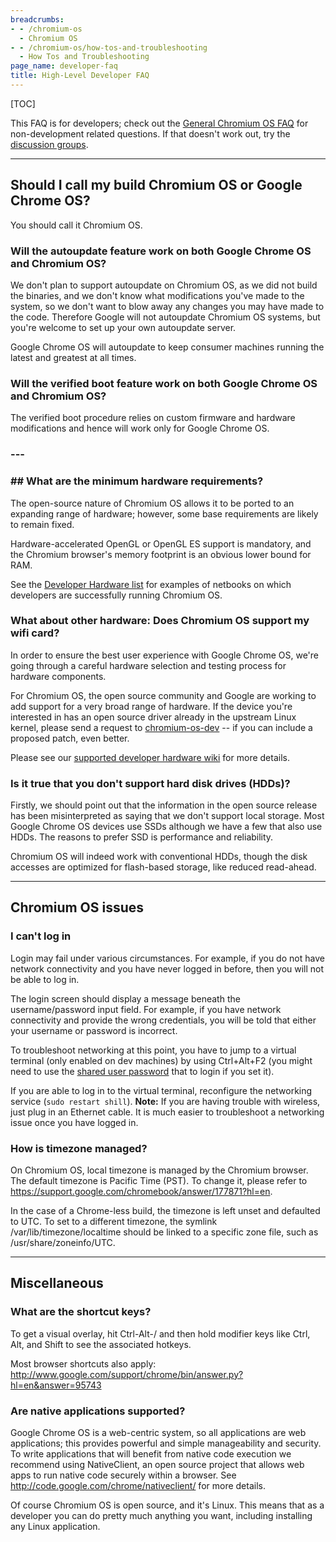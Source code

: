 ```yaml
---
breadcrumbs:
- - /chromium-os
  - Chromium OS
- - /chromium-os/how-tos-and-troubleshooting
  - How Tos and Troubleshooting
page_name: developer-faq
title: High-Level Developer FAQ
---
```


[TOC]

This FAQ is for developers; check out the [General Chromium OS
FAQ](/chromium-os/chromium-os-faq) for non-development related questions. If
that doesn't work out, try the [discussion groups](/system/errors/NodeNotFound).

---

## Should I call my build Chromium OS or Google Chrome OS?

You should call it Chromium OS.

### Will the autoupdate feature work on both Google Chrome OS and Chromium OS?

We don't plan to support autoupdate on Chromium OS, as we did not build the
binaries, and we don't know what modifications you've made to the system, so we
don't want to blow away any changes you may have made to the code. Therefore
Google will not autoupdate Chromium OS systems, but you're welcome to set up
your own autoupdate server.

Google Chrome OS will autoupdate to keep consumer machines running the latest
and greatest at all times.

### Will the verified boot feature work on both Google Chrome OS and Chromium OS?

The verified boot procedure relies on custom firmware and hardware modifications
and hence will work only for Google Chrome OS.

### ---

### ## What are the minimum hardware requirements?

The open-source nature of Chromium OS allows it to be ported to an expanding
range of hardware; however, some base requirements are likely to remain fixed.

Hardware-accelerated OpenGL or OpenGL ES support is mandatory, and the Chromium
browser's memory footprint is an obvious lower bound for RAM.

See the [Developer Hardware
list](/chromium-os/getting-dev-hardware/dev-hardware-list) for examples of
netbooks on which developers are successfully running Chromium OS.

### What about other hardware: Does Chromium OS support my wifi card?

In order to ensure the best user experience with Google Chrome OS, we're going
through a careful hardware selection and testing process for hardware
components.

For Chromium OS, the open source community and Google are working to add support
for a very broad range of hardware. If the device you're interested in has an
open source driver already in the upstream Linux kernel, please send a request
to
[chromium-os-dev](https://groups.google.com/a/chromium.org/group/chromium-os-dev/topics)
-- if you can include a proposed patch, even better.

Please see our [supported developer hardware
wiki](/chromium-os/getting-dev-hardware/dev-hardware-list) for more details.

### Is it true that you don't support hard disk drives (HDDs)?

Firstly, we should point out that the information in the open source release has
been misinterpreted as saying that we don't support local storage. Most Google
Chrome OS devices use SSDs although we have a few that also use HDDs. The
reasons to prefer SSD is performance and reliability.

Chromium OS will indeed work with conventional HDDs, though the disk accesses
are optimized for flash-based storage, like reduced read-ahead.

---

## Chromium OS issues

### I can't log in

Login may fail under various circumstances. For example, if you do not have
network connectivity and you have never logged in before, then you will not be
able to log in.

The login screen should display a message beneath the username/password input
field. For example, if you have network connectivity and provide the wrong
credentials, you will be told that either your username or password is
incorrect.

To troubleshoot networking at this point, you have to jump to a virtual terminal
(only enabled on dev machines) by using Ctrl+Alt+F2 (you might need to use the
[shared user password](/system/errors/NodeNotFound) that to login if you set
it).

If you are able to log in to the virtual terminal, reconfigure the networking
service (`sudo restart shill`). **Note:** If you are having trouble with
wireless, just plug in an Ethernet cable. It is much easier to troubleshoot a
networking issue once you have logged in.

### How is timezone managed?

On Chromium OS, local timezone is managed by the Chromium browser. The default
timezone is Pacific Time (PST). To change it, please refer to
<https://support.google.com/chromebook/answer/177871?hl=en>.

In the case of a Chrome-less build, the timezone is left unset and defaulted to
UTC. To set to a different timezone, the symlink /var/lib/timezone/localtime
should be linked to a specific zone file, such as /usr/share/zoneinfo/UTC.

---

## Miscellaneous

### What are the shortcut keys?

To get a visual overlay, hit Ctrl-Alt-/ and then hold modifier keys like Ctrl,
Alt, and Shift to see the associated hotkeys.

Most browser shortcuts also apply:
<http://www.google.com/support/chrome/bin/answer.py?hl=en&answer=95743>

### Are native applications supported?

Google Chrome OS is a web-centric system, so all applications are web
applications; this provides powerful and simple manageability and security. To
write applications that will benefit from native code execution we recommend
using NativeClient, an open source project that allows web apps to run native
code securely within a browser. See
<http://code.google.com/chrome/nativeclient/> for more details.

Of course Chromium OS is open source, and it's Linux. This means that as a
developer you can do pretty much anything you want, including installing any
Linux application.